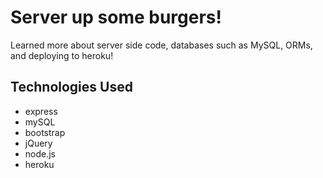 # Server up some burgers!
Learned more about server side code, databases such as MySQL, ORMs, and deploying to heroku!

## Technologies Used
* express
* mySQL
* bootstrap
* jQuery
* node.js
* heroku
